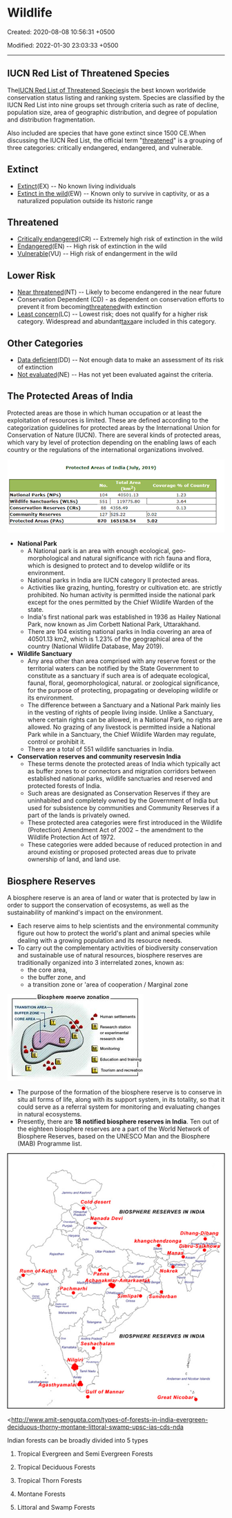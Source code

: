 # Wildlife

Created: 2020-08-08 10:56:31 +0500

Modified: 2022-01-30 23:03:33 +0500

---

## IUCN Red List of Threatened Species

The[IUCN Red List of Threatened Species](https://en.wikipedia.org/wiki/IUCN_Red_List)is the best known worldwide conservation status listing and ranking system. Species are classified by the IUCN Red List into nine groups set through criteria such as rate of decline, population size, area of geographic distribution, and degree of population and distribution fragmentation.

Also included are species that have gone extinct since 1500 CE.When discussing the IUCN Red List, the official term "[threatened](https://en.wikipedia.org/wiki/Threatened_species)" is a grouping of three categories: critically endangered, endangered, and vulnerable.

## Extinct
-   [Extinct](https://en.wikipedia.org/wiki/Extinction)(EX) -- No known living individuals
-   [Extinct in the wild](https://en.wikipedia.org/wiki/Extinct_in_the_wild)(EW) -- Known only to survive in captivity, or as a naturalized population outside its historic range

## Threatened
-   [Critically endangered](https://en.wikipedia.org/wiki/Critically_endangered)(CR) -- Extremely high risk of extinction in the wild
-   [Endangered](https://en.wikipedia.org/wiki/Endangered_species)(EN) -- High risk of extinction in the wild
-   [Vulnerable](https://en.wikipedia.org/wiki/Vulnerable_species)(VU) -- High risk of endangerment in the wild

## Lower Risk
-   [Near threatened](https://en.wikipedia.org/wiki/Near_threatened)(NT) -- Likely to become endangered in the near future
-   Conservation Dependent (CD) - as dependent on conservation efforts to prevent it from becoming[threatened](https://en.wikipedia.org/wiki/Threatened_species)with extinction
-   [Least concern](https://en.wikipedia.org/wiki/Least_concern)(LC) -- Lowest risk; does not qualify for a higher risk category. Widespread and abundant[taxa](https://en.wikipedia.org/wiki/Taxa)are included in this category.

## Other Categories
-   [Data deficient](https://en.wikipedia.org/wiki/Data_deficient)(DD) -- Not enough data to make an assessment of its risk of extinction
-   [Not evaluated](https://en.wikipedia.org/wiki/Not_evaluated)(NE) -- Has not yet been evaluated against the criteria.

## The Protected Areas of India

Protected areas are those in which human occupation or at least the exploitation of resources is limited. These are defined according to the categorization guidelines for protected areas by the International Union for Conservation of Nature (IUCN). There are several kinds of protected areas, which vary by level of protection depending on the enabling laws of each country or the regulations of the international organizations involved.

![image](media/Wildlife-image1.png)
-   **National Park**
    -   A National park is an area with enough ecological, geo-morphological and natural significance with rich fauna and flora, which is designed to protect and to develop wildlife or its environment.
    -   National parks in India are IUCN category II protected areas.
    -   Activities like grazing, hunting, forestry or cultivation etc. are strictly prohibited. No human activity is permitted inside the national park except for the ones permitted by the Chief Wildlife Warden of the state.
    -   India's first national park was established in 1936 as Hailey National Park, now known as Jim Corbett National Park, Uttarakhand.
    -   There are 104 existing national parks in India covering an area of 40501.13 km2, which is 1.23% of the geographical area of the country (National Wildlife Database, May 2019).
-   **Wildlife Sanctuary**
    -   Any area other than area comprised with any reserve forest or the territorial waters can be notified by the State Government to constitute as a sanctuary if such area is of adequate ecological, faunal, floral, geomorphological, natural. or zoological significance, for the purpose of protecting, propagating or developing wildlife or its environment.
    -   The difference between a Sanctuary and a National Park mainly lies in the vesting of rights of people living inside. Unlike a Sanctuary, where certain rights can be allowed, in a National Park, no rights are allowed. No grazing of any livestock is permitted inside a National Park while in a Sanctuary, the Chief Wildlife Warden may regulate, control or prohibit it.
    -   There are a total of 551 wildlife sanctuaries in India.
-   **Conservation reserves and community reservesin India**
    -   These terms denote the protected areas of India which typically act as buffer zones to or connectors and migration corridors between established national parks, wildlife sanctuaries and reserved and protected forests of India.
    -   Such areas are designated as Conservation Reserves if they are uninhabited and completely owned by the Government of India but used for subsistence by communities and Community Reserves if a part of the lands is privately owned.
    -   These protected area categories were first introduced in the Wildlife (Protection) Amendment Act of 2002 − the amendment to the Wildlife Protection Act of 1972.
    -   These categories were added because of reduced protection in and around existing or proposed protected areas due to private ownership of land, and land use.

## Biosphere Reserves

A biosphere reserve is an area of land or water that is protected by law in order to support the conservation of ecosystems, as well as the sustainability of mankind's impact on the environment.
-   Each reserve aims to help scientists and the environmental community figure out how to protect the world's plant and animal species while dealing with a growing population and its resource needs.
-   To carry out the complementary activities of biodiversity conservation and sustainable use of natural resources, biosphere reserves are traditionally organized into 3 interrelated zones, known as:
    -   the core area,
    -   the buffer zone, and
    -   a transition zone or 'area of cooperation / Marginal zone

![image](media/Wildlife-image2.jpg)
-   The purpose of the formation of the biosphere reserve is to conserve in situ all forms of life, along with its support system, in its totality, so that it could serve as a referral system for monitoring and evaluating changes in natural ecosystems.
-   Presently, there are **18 notified biosphere reserves in India**. Ten out of the eighteen biosphere reserves are a part of the World Network of Biosphere Reserves, based on the UNESCO Man and the Biosphere (MAB) Programme list.

![image](media/Wildlife-image3.jpg)

<http://www.amit-sengupta.com/types-of-forests-in-india-evergreen-deciduous-thorny-montane-littoral-swamp-upsc-ias-cds-nda

Indian forests can be broadly divided into 5 types

1.  Tropical Evergreen and Semi Evergreen Forests

2.  Tropical Deciduous Forests

3.  Tropical Thorn Forests

4.  Montane Forests

5.  Littoral and Swamp Forests
